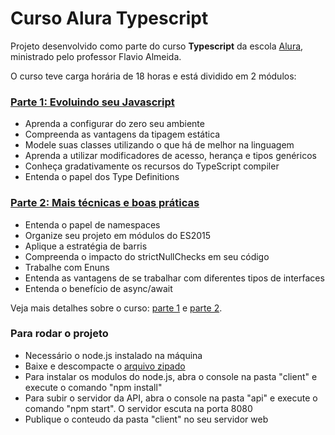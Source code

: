 # Curso Alura Typescript

<p>Projeto desenvolvido como parte do curso <b>Typescript</b> da escola <a href="https://www.alura.com.br/">Alura</a>, ministrado pelo professor Flavio Almeida.</p>
<p>O curso teve carga horária de 18 horas e está dividido em 2 módulos:</p>
<h3><a href="https://cursos.alura.com.br/course/typescript-parte1">Parte 1: Evoluindo seu Javascript</a></h3>
<ul>
<li>Aprenda a configurar do zero seu ambiente</li>
<li>Compreenda as vantagens da tipagem estática</li>
<li>Modele suas classes utilizando o que há de melhor na linguagem</li>
<li>Aprenda a utilizar modificadores de acesso, herança e tipos genéricos</li>
<li>Conheça gradativamente os recursos do TypeScript compiler</li>
<li>Entenda o papel dos Type Definitions</li>
</ul>
<h3><a href="https://cursos.alura.com.br/course/typescript-parte2">Parte 2: Mais técnicas e boas práticas</a></h3>
<ul>
<li>Entenda o papel de namespaces</li>
<li>Organize seu projeto em módulos do ES2015</li>
<li>Aplique a estratégia de barris</li>
<li>Compreenda o impacto do strictNullChecks em seu código</li>
<li>Trabalhe com Enuns</li>
<li>Entenda as vantagens de se trabalhar com diferentes tipos de interfaces</li>
<li>Entenda o benefício de async/await</li>
</ul>
<p>Veja mais detalhes sobre o curso: 
  <a href="https://cursos.alura.com.br/course/typescript-parte1">parte 1</a> e <a href="https://cursos.alura.com.br/course/typescript-parte2">parte 2</a>.
</p>
<h3>Para rodar o projeto</h3>
<ul>
  <li>Necessário o node.js instalado na máquina</li>
  <li>Baixe e descompacte o <a href="https://github.com/mardemor/alura-typescript/archive/refs/tags/v1.0.zip">arquivo zipado</a></li>
  <li>Para instalar os modulos do node.js, abra o console na pasta "client" e execute o comando "npm install"</li>
  <li>Para subir o servidor da API, abra o console na pasta "api" e execute o comando "npm start". O servidor escuta na porta 8080</li>
  <li>Publique o conteudo da pasta "client" no seu servidor web</li>
</ul>
